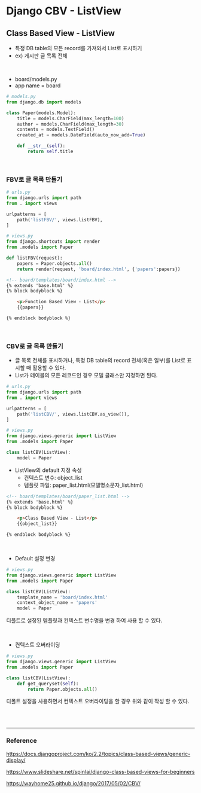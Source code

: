 # Django CBV - ListView

## Class Based View - ListView

- 특정 DB table의 모든 record를 가져와서 List로 표시하기
- ex) 게시판 글 목록 전체

<br/>

- board/models.py
- app name = board

```python
# models.py
from django.db import models

class Paper(models.Model):
    title = models.CharField(max_length=100)
    author = models.CharField(max_length=30)
    contents = models.TextField()
    created_at = models.DateField(auto_now_add=True)

    def __str__(self):
        return self.title
```



<br/>

### FBV로 글 목록 만들기

```python
# urls.py
from django.urls import path
from . import views

urlpatterns = [
    path('listFBV/', views.listFBV),
]
```

```python
# views.py
from django.shortcuts import render
from .models import Paper

def listFBV(request):
    papers = Paper.objects.all()
    return render(request, 'board/index.html', {'papers':papers})
```

```html
<!-- board/templates/board/index.html -->
{% extends 'base.html' %}
{% block bodyblock %}

    <p>Function Based View - List</p>
    {{papers}}

{% endblock bodyblock %}
```



<br/>

### CBV로 글 목록 만들기

- 글 목록 전체를 표시하거나, 특정 DB table의 record 전체(혹은 일부)를 List로 표시할 때 활용할 수 있다.
- List가 테이블의 모든 레코드인 경우 모델 클래스만 지정하면 된다.

```python
# urls.py
from django.urls import path
from . import views

urlpatterns = [
    path('listCBV/', views.listCBV.as_view()),
]
```

```python
# views.py
from django.views.generic import ListView
from .models import Paper

class listCBV(ListView):
    model = Paper
```

- ListView의 default 지정 속성
  - 컨텍스트 변수: object_list
  - 템플릿 파일: paper_list.html(모델명소문자_list.html)

```html
<!-- board/templates/board/paper_list.html -->
{% extends 'base.html' %}
{% block bodyblock %}

    <p>Class Based View - List</p>
    {{object_list}}

{% endblock bodyblock %}
```

<br/>

- Default 설정 변경

```python
# views.py
from django.views.generic import ListView
from .models import Paper

class listCBV(ListView):
    template_name = 'board/index.html'
    context_object_name = 'papers'
    model = Paper
```

디폴트로 설정된 템플릿과 컨텍스트 변수명을 변경 하여 사용 할 수 있다.

<br/>

- 컨텍스트 오버라이딩

```python
# views.py
from django.views.generic import ListView
from .models import Paper

class listCBV(ListView):
    def get_queryset(self):
        return Paper.objects.all()
```

디폴트 설정을 사용하면서 컨텍스트 오버라이딩을 할 경우 위와 같이 작성 할 수 있다.









<br/><br/>

--------------

### Reference

 https://docs.djangoproject.com/ko/2.2/topics/class-based-views/generic-display/ 

 https://www.slideshare.net/spinlai/django-class-based-views-for-beginners 

 https://wayhome25.github.io/django/2017/05/02/CBV/ 